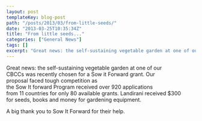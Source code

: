 ```yaml
---
layout: post
templateKey: blog-post
path: "/posts/2013/03/from-little-seeds/"
date: "2013-03-25T10:35:34Z"
title: "From little seeds..."
categories: ["General News"]
tags: []
excerpt: "Great news: the self-sustaining vegetable garden at one of our CBCCs was recently chosen for a Sow ..."
---
```


Great news: the self-sustaining vegetable garden at one of our CBCCs was recently chosen for a Sow it Forward grant. Our proposal faced tough competition as the Sow It forward Program received over 920 applications from 11 countries for only 80 available grants. Landirani received $300 for seeds, books and money for gardening equipment.

A big thank you to Sow It Forward for their help.